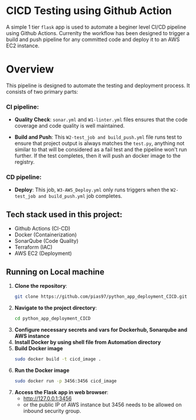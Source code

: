 # CICD Testing using Github Action
A simple 1 tier `flask` app is used to automate a beginer level CI/CD pipeline using Github Actions. 
Currenlty the workflow has been designed to trigger a build and push pipeline for any committed code and deploy it to an AWS EC2 instance.

# Overview
This pipeline is designed to automate the testing and deployment process. It consists of two primary parts:

### CI pipeline:
- **Quality Check**: `sonar.yml` and `W1-linter.yml` files ensures that the code coverage and code quality is well maintained.

- **Build and Push**: This `W2-test_job and build_push.yml` file runs test to ensure that project output is always matches the `test.py`, anything not similar to that will be considered as a fail test and the pipeline won't run further. If the test completes, then it will push an docker image to the registry.



### CD pipeline:
- **Deploy**: This job, `W3-AWS_Deploy.yml` only runs triggers when the `W2-test_job and build_push.yml` job completes.

## Tech stack used in this project:
- Github Actions (CI-CD)
- Docker (Containerization)
- SonarQube (Code Quality)
- Terraform (IAC)
- AWS EC2 (Deployment)



## Running on Local machine

1. **Clone the repository**:
    ```bash
    git clone https://github.com/pias97/python_app_deployment_CICD.git
    ```
2. **Navigate to the project directory**:
    ```bash
    cd python_app_deployment_CICD
    ```
3. **Configure necessary secrets and vars for Dockerhub, Sonarqube and AWS instance**
4. **Install Docker by using shell file from Automation directory**
5. **Build Docker image**
   ```bash
   sudo docker build -t cicd_image .
   ```
6. **Run the Docker image**
   ```bash
   sudo docker run -p 3456:3456 cicd_image
   ```
7. **Access the Flask app in web browser**:
   - http://127.0.0.1:3456
   - or the public IP of AWS instance but 3456 needs to be allowed on inbound security group.

